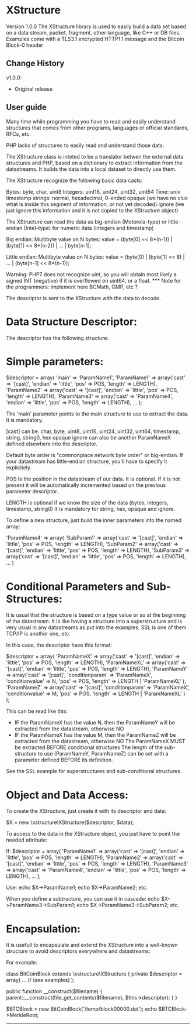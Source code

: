 XStructure
==========

Version 1.0.0
The XStructure library is used to easily build a data set based on a data stream, packet, fragment, other language, like C++ or DB files. Examples come with a TLS3.1 encrypted HTTP1.1 message and the Bitcoin Block-0 header

Change History
--------------

v1.0.0:
- Original release

User guide
----------

Many time while programming you have to read and easily understand structures that comes from other programs, languages or official standards, RFCs, etc.

PHP lacks of structures to easily read and understand those data.

The XStructure class is inteted to be a translator betwen the external data structures and PHP, based on a dictionary to extract information from the datastreams.
It builds the data into a local dataset to directly use them.

The XStructure recognize the following basic data casts:

Bytes:  byte, char, uint8
Integers: uint16, uint24, uint32, uint64
Time: unix timestamp
strings: normal, hexadecimal, 0-ended
opaque (we have no clue what is inside this segment of information, or not yet decoded)
ignore (we just ignore this information and it is not copied to the XStructure object)

The XStructure can read the data as big-endian (Motorola-type) or little-endian (Intel-type) for numeric data (integers and timestamp)

Big endian:
Multibyte value on N bytes:
  value = (byte[0] << 8*(n-1)) | (byte[1] << 8*(n-2)) |
          ... | byte[n-1];

Little endian:
Multibyte value on N bytes:
  value = (byte[0] | (byte[1] << 8) |
          ... | (byte[n-1] << 8*(n-1));
          
Warning: PHP7 does not recognize uint, so you will obtain most likely a signed INT (negative) if it is overflowed on uint64, or a float.
*** Note for the programmers: implement here BCMath, GMP, etc ?

The descriptor is sent to the XStructure with the data to decode.

Data Structure Descriptor:
==========================

The descriptor has the following structure:

# Simple parameters:

$descriptor = array(
  'main' => 'ParamName1',
  'ParamName1' => array('cast' => '[cast]', 'endian' => 'little', 'pos' => POS, 'length' => LENGTH),
  'ParamName2' => array('cast' => '[cast]', 'endian' => 'little', 'pos' => POS, 'length' => LENGTH),
  'ParamName3' => array('cast' => 'ParamName4', 'endian' => 'little', 'pos' => POS, 'length' => LENGTH),
  ...
);

The 'main' parameter points to the main structure to use to extract the data. It is mandatory.

[cast] can be:
char, byte, uint8, uint16, uint24, uint32, uint64,
timestamp,
string, string0, hex
opaque
ignore
can also be another ParamNameX defined elsewhere into the descriptor.

Default byte order is "commonplace network byte order" or big-endian. If your datastream has little-endian structure, you'll have to specify it explicitely.

POS Is the position in the datastream of our data. It is optional.
If it is not present it will be automatically incremented based on the previous parameter descriptor.

LENGTH is optional if we know the size of the data (bytes, integers, timestamp, string0)
It is mandatory for string, hex, opaque and ignore.

To define a new structure, just build the inner parameters into the named array:

  'ParamName4' => array(
     'SubParam1' => array('cast' => '[cast]', 'endian' => 'little', 'pos' => POS, 'length' => LENGTH),
     'SubParam2' => array('cast' => '[cast]', 'endian' => 'little', 'pos' => POS, 'length' => LENGTH),
     'SubParam3' => array('cast' => '[cast]', 'endian' => 'little', 'pos' => POS, 'length' => LENGTH),
     ...
   )


# Conditional Parameters and Sub-Structures:

It is usual that the structure is based on a type value or so at the beginning of the datastream.
It is like having a structure into a superstructure and is very usual in any datastreams as put into the examples.
SSL is one of them TCP/IP is another one, etc.

In this case, the descriptor have this format:

$descriptor = array(
  'ParamNameX' => array('cast' => '[cast]', 'endian' => 'little', 'pos' => POS, 'length' => LENGTH),
  'ParamNameXL' => array('cast' => '[cast]', 'endian' => 'little', 'pos' => POS, 'length' => LENGTH),
  'ParamNameY' => array('cast' => '[cast]',
                        'conditionparam' => 'ParamNameX',
                        'conditionvalue' => N,
                        'pos' => POS,
                        'length' => LENGTH | 'ParamNameXL'
                        ),
  'ParamNameZ' => array('cast' => '[cast]',
                        'conditionparam' => 'ParamNameX',
                        'conditionvalue' => M,
                        'pos' => POS,
                        'length' => LENGTH | 'ParamNameXL'
                        )
);

This can be read like this:
- IF the ParamNameX has the value N, then the ParamNameY will be extracted from the datastream, otherwise NO
- IF the ParamNameX has the value M, then the ParamNameZ will be extracted from the datastream, otherwise NO
The ParamNameX MUST be extracted BEFORE conditional structures
The length of the sub-structure to use (ParamNameY, ParamNameZ) can be set with a parameter defined BEFORE its definition.

See the SSL example for superstructures and sub-conditional structures.

Object and Data Access:
=======================

To create the XStructure, just create it with its descriptor and data:

$X = new \xstructure\XStructure($descriptor, $data);

To access to the data in the XStructure object, you just have to point the needed attribute:

If: 
$descriptor = array(
  'ParamName1' => array('cast' => '[cast]', 'endian' => 'little', 'pos' => POS, 'length' => LENGTH),
  'ParamName2' => array('cast' => '[cast]', 'endian' => 'little', 'pos' => POS, 'length' => LENGTH),
  'ParamName3' => array('cast' => 'ParamName4', 'endian' => 'little', 'pos' => POS, 'length' => LENGTH),
  ...
);

Use:
echo $X->ParamName1;
echo $X->ParamName2;
etc.

When you define a subtructure, you can use it in cascade:
echo $X->ParamName3->SubParam1;
echo $X->ParamName3->SubParam2;
etc.


Encapsulation:
==============

It is usefull to encapsulate and extend the XStructure into a well-known structure to avoid descriptors everywhere and datastreams:

For example:

class BitCoinBlock extends \xstructure\XStructure
{
  private $descriptor = array(
    ... // (see examples)
  );
  
  public function __construct($filename)
  {
    parent::__construct(file_get_contents($filename), $this->descriptor);
  }
}

$BTCBlock = new BitCoinBlock('/temp/block00000.dat');
echo $BTCBlock->MerkleRoot;


---